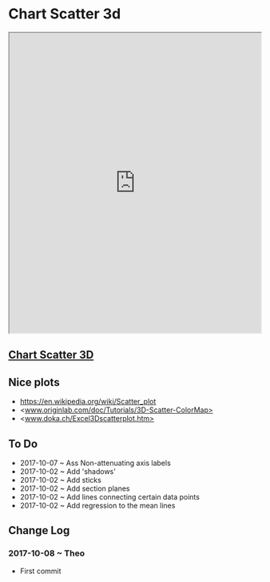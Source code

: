 

# Chart Scatter 3d

<iframe class=iframeReadMe src=http://webmath.github.io/cookbook/sandbox/chart-scatter-3D/ width=100% height=600px onload=this.contentWindow.controls.enableZoom=false; >It would be nice if this text were not visible here.</iframe>


## [Chart Scatter 3D]( http://webmath.github.io/cookbook/sandbox/chart-scatter-3D/ )




## Nice plots

* <https://en.wikipedia.org/wiki/Scatter_plot>
* <www.originlab.com/doc/Tutorials/3D-Scatter-ColorMap> 
* <www.doka.ch/Excel3Dscatterplot.htm>


## To Do

* 2017-10-07 ~ Ass Non-attenuating axis labels
* 2017-10-02 ~ Add 'shadows'
* 2017-10-02 ~ Add sticks 
* 2017-10-02 ~ Add section planes
* 2017-10-02 ~ Add lines connecting certain data points
* 2017-10-02 ~ Add regression to the mean lines



## Change Log

### 2017-10-08 ~ Theo

* First commit